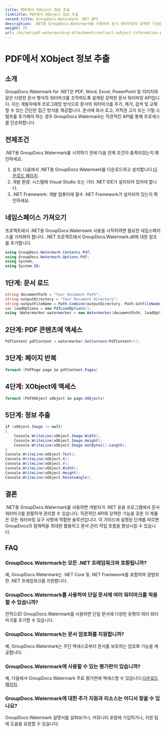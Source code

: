 ```yaml
---
title: PDF에서 XObject 정보 추출
linktitle: PDF에서 XObject 정보 추출
second_title: GroupDocs.Watermark .NET API
description: .NET용 GroupDocs.Watermark를 사용하여 문서 워터마킹의 강력한 기능을 활용하세요. PDF, Word 문서 및 이미지의 워터마크를 원활하게 관리합니다.
weight: 25
url: /ko/net/pdf-watermarking-attachments/extract-xobject-information-pdf/
---
```


# PDF에서 XObject 정보 추출

## 소개
GroupDocs.Watermark for .NET은 PDF, Word, Excel, PowerPoint 및 이미지와 같은 다양한 문서 형식의 워터마크를 조작하도록 설계된 강력한 문서 워터마킹 API입니다. 이는 개발자에게 프로그래밍 방식으로 문서의 워터마크를 추가, 제거, 검색 및 교체할 수 있는 간단한 접근 방식을 제공합니다. 문서에 회사 로고, 저작권 고지 또는 기밀 스탬프를 추가해야 하는 경우 GroupDocs.Watermark는 직관적인 API를 통해 프로세스를 단순화합니다.
## 전제조건
.NET용 GroupDocs.Watermark를 시작하기 전에 다음 전제 조건이 충족되었는지 확인하세요.
1. 설치: 다음에서 .NET용 GroupDocs.Watermark를 다운로드하고 설치합니다.[다운로드 페이지](https://releases.groupdocs.com/Watermark/net/).
2. 개발 환경: 시스템에 Visual Studio 또는 기타 .NET IDE가 설치되어 있어야 합니다.
3. .NET Framework: 개발 컴퓨터에 필수 .NET Framework가 설치되어 있는지 확인하세요.

## 네임스페이스 가져오기
프로젝트에서 .NET용 GroupDocs.Watermark 사용을 시작하려면 필요한 네임스페이스를 가져와야 합니다.
.NET 프로젝트에서 GroupDocs.Watermark.dll에 대한 참조를 추가합니다.
```csharp
using GroupDocs.Watermark.Contents.Pdf;
using GroupDocs.Watermark.Options.Pdf;
using System;
using System.IO;
```
## 1단계: 문서 로드
```csharp
string documentPath = "Your Document Path";
string outputDirectory = "Your Document Directory";
string outputFileName = Path.Combine(outputDirectory, Path.GetFileName(documentPath));
var loadOptions = new PdfLoadOptions();
using (Watermarker watermarker = new Watermarker(documentPath, loadOptions))
```
## 2단계: PDF 콘텐츠에 액세스
```csharp
PdfContent pdfContent = watermarker.GetContent<PdfContent>();
```
## 3단계: 페이지 반복
```csharp
foreach (PdfPage page in pdfContent.Pages)
```
## 4단계: XObject에 액세스
```csharp
foreach (PdfXObject xObject in page.XObjects)
```
## 5단계: 정보 추출
```csharp
if (xObject.Image != null)
{
    Console.WriteLine(xObject.Image.Width);
    Console.WriteLine(xObject.Image.Height);
    Console.WriteLine(xObject.Image.GetBytes().Length);
}
Console.WriteLine(xObject.Text);
Console.WriteLine(xObject.X);
Console.WriteLine(xObject.Y);
Console.WriteLine(xObject.Width);
Console.WriteLine(xObject.Height);
Console.WriteLine(xObject.RotateAngle);
```

## 결론
.NET용 GroupDocs.Watermark를 사용하면 개발자가 .NET 응용 프로그램에서 문서 워터마크를 원활하게 관리할 수 있습니다. 직관적인 API와 강력한 기능을 갖춘 이 제품은 모든 워터마킹 요구 사항에 적합한 솔루션입니다. 이 가이드에 설명된 단계를 따르면 GroupDocs의 잠재력을 최대한 활용하고 문서 관리 작업 흐름을 향상시킬 수 있습니다.
## FAQ
### GroupDocs.Watermark는 모든 .NET 프레임워크와 호환됩니까?
예, GroupDocs.Watermark는 .NET Core 및 .NET Framework를 포함하여 광범위한 .NET 프레임워크를 지원합니다.
### GroupDocs.Watermark를 사용하여 단일 문서에 여러 워터마크를 적용할 수 있습니까?
전적으로! GroupDocs.Watermark를 사용하면 단일 문서에 다양한 유형의 여러 워터마크를 추가할 수 있습니다.
### GroupDocs.Watermark는 문서 암호화를 지원합니까?
예, GroupDocs.Watermark는 무단 액세스로부터 문서를 보호하는 암호화 기능을 제공합니다.
### GroupDocs.Watermark에 사용할 수 있는 평가판이 있습니까?
 예, 다음에서 GroupDocs.Watermark 무료 평가판에 액세스할 수 있습니다.[다운로드 페이지](https://releases.groupdocs.com/).
### GroupDocs.Watermark에 대한 추가 지원과 리소스는 어디서 찾을 수 있나요?
GroupDocs.Watermark 설명서를 살펴보거나, 커뮤니티 포럼에 가입하거나, 지원 팀에 도움을 요청할 수 있습니다.